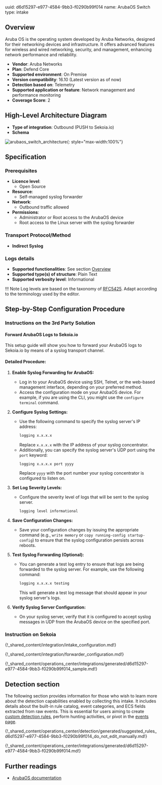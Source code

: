 uuid: d6d15297-e977-4584-9bb3-f0290b99f014
name: ArubaOS Switch
type: intake

## Overview

Aruba OS is the operating system developed by Aruba Networks, designed for their networking devices and infrastructure. It offers advanced features for wireless and wired networking, security, and management, enhancing network performance and reliability.

- **Vendor**: Aruba Networks
- **Plan**: Defend Core
- **Supported environment**: On Premise
- **Version compatibility**: 16.10 (Latest version as of now)
- **Detection based on**: Telemetry
- **Supported application or feature**: Network management and performance monitoring
- **Coverage Score**: 2

## High-Level Architecture Diagram

- **Type of integration**: Outbound (PUSH to Sekoia.io)
- **Schema**

![arubaos_switch_architecture](/assets/integration/arubaos_switch_architecture.png){: style="max-width:100%"}


## Specification

### Prerequisites

- **Licence level**:
    - Open Source
- **Resource**:
    - Self-managed syslog forwarder
- **Network**:
    - Outbound traffic allowed
- **Permissions**:
    - Administrator or Root access to the ArubaOS device
    - Root access to the Linux server with the syslog forwarder

### Transport Protocol/Method

- **Indirect Syslog**

### Logs details

- **Supported functionalities**: See section [Overview](#overview)
- **Supported type(s) of structure**: Plain Text
- **Supported verbosity level**: Informational

!!! Note
    Log levels are based on the taxonomy of [RFC5425](https://datatracker.ietf.org/doc/html/rfc5424). Adapt according to the terminology used by the editor.

## Step-by-Step Configuration Procedure

### Instructions on the 3rd Party Solution

#### Forward ArubaOS Logs to Sekoia.io

This setup guide will show you how to forward your ArubaOS logs to Sekoia.io by means of a syslog transport channel.

#### Detailed Procedure:

1. **Enable Syslog Forwarding for ArubaOS:**
   - Log in to your ArubaOS device using SSH, Telnet, or the web-based management interface, depending on your preferred method.
   - Access the configuration mode on your ArubaOS device. For example, if you are using the CLI, you might use the `configure terminal` command.

2. **Configure Syslog Settings:**
   - Use the following command to specify the syslog server's IP address:
     ```bash
     logging x.x.x.x
     ```
     Replace `x.x.x.x` with the IP address of your syslog concentrator.
   - Additionally, you can specify the syslog server's UDP port using the `port` keyword:
     ```bash
     logging x.x.x.x port yyyy
     ```
     Replace `yyyy` with the port number your syslog concentrator is configured to listen on.

3. **Set Log Severity Levels:**
   - Configure the severity level of logs that will be sent to the syslog server.
     ```bash
     logging level informational
     ```

4. **Save Configuration Changes:**
   - Save your configuration changes by issuing the appropriate command (e.g., `write memory` or `copy running-config startup-config`) to ensure that the syslog configuration persists across reboots.

5. **Test Syslog Forwarding (Optional):**
   - You can generate a test log entry to ensure that logs are being forwarded to the syslog server.
     For example, use the following command:
     ```bash
     logging x.x.x.x testing
     ```
     This will generate a test log message that should appear in your syslog server's logs.

6. **Verify Syslog Server Configuration:**
   - On your syslog server, verify that it is configured to accept syslog messages in UDP from the ArubaOS device on the specified port.

### Instruction on Sekoia

{!_shared_content/integration/intake_configuration.md!}

{!_shared_content/integration/forwarder_configuration.md!}

{!_shared_content/operations_center/integrations/generated/d6d15297-e977-4584-9bb3-f0290b99f014_sample.md!}

## Detection section

The following section provides information for those who wish to learn more about the detection capabilities enabled by collecting this intake. It includes details about the built-in rule catalog, event categories, and ECS fields extracted from raw events. This is essential for users aiming to create [custom detection rules](/docs/xdr/features/detect/sigma.md), perform hunting activities, or pivot in the [events page](/docs/xdr/features/investigate/events.md).

{!_shared_content/operations_center/detection/generated/suggested_rules_d6d15297-e977-4584-9bb3-f0290b99f014_do_not_edit_manually.md!}

{!_shared_content/operations_center/integrations/generated/d6d15297-e977-4584-9bb3-f0290b99f014.md!}

## Further readings

- [ArubaOS documentation](https://www.arubanetworks.com/documentation/)